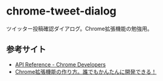 # chrome-tweet-dialog

ツイッター投稿確認ダイアログ。Chrome拡張機能の勉強用。

## 参考サイト

- [API Reference - Chrome Developers](https://developer.chrome.com/docs/extensions/reference/)
- [Chrome拡張機能の作り方。誰でもかんたんに開発できる！](https://original-game.com/how-to-make-chrome-extensions/)
